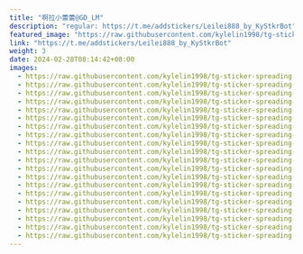 ```yaml
---
title: "啊拉小蕾蕾@GD_LM"
description: "regular: https://t.me/addstickers/Leilei888_by_KyStkrBot"
featured_image: "https://raw.githubusercontent.com/kylelin1998/tg-sticker-spreading-worldwide-images/main/img/1817b846-58c0-408a-a32a-8c2d41207e42.jpg"
link: "https://t.me/addstickers/Leilei888_by_KyStkrBot"
weight: 3
date: 2024-02-28T08:14:42+08:00
images:
  - https://raw.githubusercontent.com/kylelin1998/tg-sticker-spreading-worldwide-images/main/img/1817b846-58c0-408a-a32a-8c2d41207e42.jpg
  - https://raw.githubusercontent.com/kylelin1998/tg-sticker-spreading-worldwide-images/main/img/68418e59-6cdd-4207-b323-955779aea675.jpg
  - https://raw.githubusercontent.com/kylelin1998/tg-sticker-spreading-worldwide-images/main/img/50fb5211-05e1-4f4a-8c1e-7f1f8be38247.jpg
  - https://raw.githubusercontent.com/kylelin1998/tg-sticker-spreading-worldwide-images/main/img/98074996-58a0-4813-9fa9-55ca9ca3be9e.jpg
  - https://raw.githubusercontent.com/kylelin1998/tg-sticker-spreading-worldwide-images/main/img/679a481b-d4db-4913-a01c-b7c8790b55dc.jpg
  - https://raw.githubusercontent.com/kylelin1998/tg-sticker-spreading-worldwide-images/main/img/ee571ee0-c08a-4a5b-9478-a21fe3f10f2b.jpg
  - https://raw.githubusercontent.com/kylelin1998/tg-sticker-spreading-worldwide-images/main/img/a63a8eaa-a7db-435f-a908-f97df7e386e4.jpg
  - https://raw.githubusercontent.com/kylelin1998/tg-sticker-spreading-worldwide-images/main/img/28d8d5cb-1bb3-4087-b6cc-8308e323d453.jpg
  - https://raw.githubusercontent.com/kylelin1998/tg-sticker-spreading-worldwide-images/main/img/c1088f6c-dcbe-458b-98ca-1a5d0de41b67.jpg
  - https://raw.githubusercontent.com/kylelin1998/tg-sticker-spreading-worldwide-images/main/img/94df2fae-5c24-4506-bdd4-bebeed3945c1.jpg
  - https://raw.githubusercontent.com/kylelin1998/tg-sticker-spreading-worldwide-images/main/img/21c1c61f-3ff9-4594-b7ab-c84318e8abb4.jpg
  - https://raw.githubusercontent.com/kylelin1998/tg-sticker-spreading-worldwide-images/main/img/1962d03c-12c2-42e2-9ed4-34bc149c11bc.jpg
  - https://raw.githubusercontent.com/kylelin1998/tg-sticker-spreading-worldwide-images/main/img/2fe4f54d-a417-4d94-a5ea-52f44552be08.jpg
  - https://raw.githubusercontent.com/kylelin1998/tg-sticker-spreading-worldwide-images/main/img/4f81c476-fde9-4195-9c46-0ccce05b1f14.jpg
  - https://raw.githubusercontent.com/kylelin1998/tg-sticker-spreading-worldwide-images/main/img/c213327c-2fc9-4aab-960c-0ce42cf71521.jpg
  - https://raw.githubusercontent.com/kylelin1998/tg-sticker-spreading-worldwide-images/main/img/fe8a120e-5e8f-4901-8b4b-59259077ce02.jpg
  - https://raw.githubusercontent.com/kylelin1998/tg-sticker-spreading-worldwide-images/main/img/f721cf9b-78ff-4462-a1a0-eee14d57d3a1.jpg
  - https://raw.githubusercontent.com/kylelin1998/tg-sticker-spreading-worldwide-images/main/img/5b5cda02-c3a9-4c47-aa6e-461d045154fc.jpg
  - https://raw.githubusercontent.com/kylelin1998/tg-sticker-spreading-worldwide-images/main/img/5cd1212c-0ba7-4952-b0d0-d63b1f8ec413.jpg
  - https://raw.githubusercontent.com/kylelin1998/tg-sticker-spreading-worldwide-images/main/img/c23d08fc-5b0d-4cb8-95c9-fc7b76f35748.jpg
---
```

